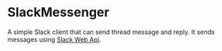 # SlackMessenger
A simple Slack client that can send thread message and reply. It sends messages using [Slack Web Api](https://api.slack.com/web).
